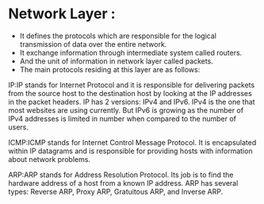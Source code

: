 # Network Layer :


- It defines the protocols which are responsible for the logical transmission of data over the entire network. 
- It exchange information through intermediate system called routers.
- And the unit of information in network layer called packets.
- The main protocols residing at this layer are as follows:

IP:IP stands for Internet Protocol and it is responsible for delivering packets from the source host to the destination host by looking at the IP addresses in the packet headers. IP has 2 versions: IPv4 and IPv6. IPv4 is the one that most websites are using currently. But IPv6 is growing as the number of IPv4 addresses is limited in number when compared to the number of users.

ICMP:ICMP stands for Internet Control Message Protocol. It is encapsulated within IP datagrams and is responsible for providing hosts with information about network problems.

ARP:ARP stands for Address Resolution Protocol. Its job is to find the hardware address of a host from a known IP address. ARP has several types: Reverse ARP, Proxy ARP, Gratuitous ARP, and Inverse ARP.






